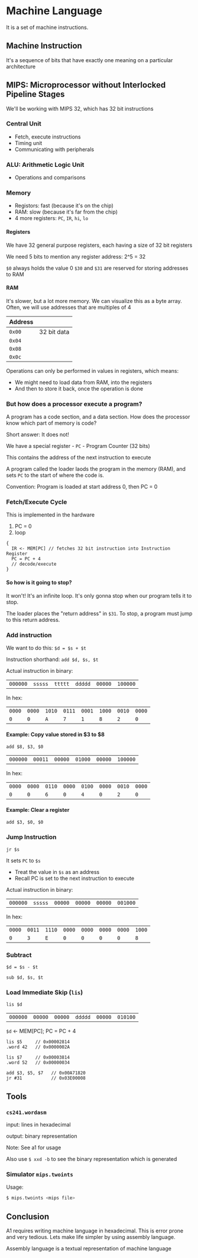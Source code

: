 # Machine Language

It is a set of machine instructions.

## Machine Instruction

It's a sequence of bits that have exactly one meaning on a particular architecture

## MIPS: Microprocessor without Interlocked Pipeline Stages

We'll be working with MIPS 32, which has 32 bit instructions

### Central Unit

- Fetch, execute instructions
- Timing unit
- Communicating with peripherals

### ALU: Arithmetic Logic Unit

- Operations and comparisons

### Memory

- Registors: fast (because it's on the chip)
- RAM: slow (because it's far from the chip)
- 4 more registers: `PC`, `IR`, `hi`, `lo`

#### Registers

We have 32 general purpose registers, each having a size of 32 bit registers

We need 5 bits to mention any register address: 2^5 = 32

`$0` always holds the value 0
`$30` and `$31` are reserved for storing addresses to RAM

#### RAM

It's slower, but a lot more memory. We can visualize this as a byte array. Often, we will use addresses that are multiples of 4

|Address||
|--|--|
|`0x00`|32 bit data|
|`0x04`||
|`0x08`||
|`0x0c`||

Operations can only be performed in values in registers, which means:

- We might need to load data from RAM, into the registers
- And then to store it back, once the operation is done

### But how does a processor execute a program?

A program has a code section, and a data section. How does the processor know which part of memory is code?

Short answer: It does not!

We have a special register - `PC` - Program Counter (32 bits)

This contains the address of the next instruction to execute

A program called the loader laods the program in the memory (RAM), and sets `PC` to the start of where the code is.

Convention: Program is loaded at start address 0, then PC = 0

### Fetch/Execute Cycle

This is implemented in the hardware

1. PC = 0
2. loop
```
{
  IR <- MEM[PC] // fetches 32 bit instruction into Instruction Register
  PC = PC + 4
  // decode/execute
}
```

#### So how is it going to stop?

It won't! It's an infinite loop. It's only gonna stop when our program tells it to stop.

The loader places the "return address" in `$31`. To stop, a program must jump to this return address.

### Add instruction

We want to do this: `$d = $s + $t`

Instruction shorthand: `add $d, $s, $t`

Actual instruction in binary:

|||||||
|--|--|--|--|--|--|
|`000000`|`sssss`|`ttttt`|`ddddd`|`00000`|`100000`|

In hex:

|||||||||
|--|--|--|--|--|--|--|--|
|`0000`|`0000`|`1010`|`0111`|`0001`|`1000`|`0010`|`0000`|
|`0`|`0`|`A`|`7`|`1`|`8`|`2`|`0`|

#### Example: Copy value stored in $3 to $8

`add $8, $3, $0`

|||||||
|--|--|--|--|--|--|
|`000000`|`00011`|`00000`|`01000`|`00000`|`100000`|

In hex:

|||||||||
|--|--|--|--|--|--|--|--|
|`0000`|`0000`|`0110`|`0000`|`0100`|`0000`|`0010`|`0000`|
|`0`|`0`|`6`|`0`|`4`|`0`|`2`|`0`|

#### Example: Clear a register

`add $3, $0, $0`

### Jump Instruction

`jr $s`

It sets `PC` to `$s`

- Treat the value in `$s` as an address
- Recall PC is set to the next instruction to execute

Actual instruction in binary:

|||||||
|--|--|--|--|--|--|
|`000000`|`sssss`|`00000`|`00000`|`00000`|`001000`|

In hex:

|||||||||
|--|--|--|--|--|--|--|--|
|`0000`|`0011`|`1110`|`0000`|`0000`|`0000`|`0000`|`1000`|
|`0`|`3`|`E`|`0`|`0`|`0`|`0`|`8`|

### Subtract

`$d = $s - $t`

`sub $d, $s, $t`

### Load Immediate Skip (`lis`)

`lis $d`

|||||||
|--|--|--|--|--|--|
|`000000`|`00000`|`00000`|`ddddd`|`00000`|`010100`|

`$d` <- MEM[PC]; PC = PC + 4

```
lis $5     // 0x00002814
.word 42   // 0x0000002A

lis $7     // 0x00003814
.word 52   // 0x00000034

add $3, $5, $7   // 0x00A71820
jr #31           // 0x03E00008
```

## Tools

### `cs241.wordasm`

input: lines in hexadecimal

output: binary representation

Note: See a1 for usage

Also use `$ xxd -b` to see the binary representation which is generated

### Simulator `mips.twoints`

Usage:

```bash
$ mips.twoints <mips file>
```

## Conclusion

A1 requires writing machine language in hexadecimal. This is error prone and very tedious. Lets make life simpler by using assembly language.

Assembly language is a textual representation of machine language